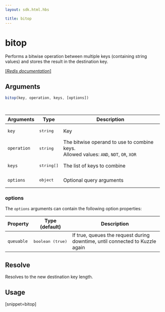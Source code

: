 ```yaml
---
layout: sdk.html.hbs

title: bitop
---
```


# bitop

Performs a bitwise operation between multiple keys (containing string values) and stores the result in the destination key.

[[_Redis documentation_]](https://redis.io/commands/bitop)

## Arguments

```js
bitop(key, operation, keys, [options])

```

<br/>

| Arguments    | Type    | Description |
|--------------|---------|-------------|
| `key` | <pre>string</pre> | Key |
| `operation` | <pre>string</pre> | The bitwise operand to use to combine keys.<br/>Allowed values: `AND`, `NOT`, `OR`, `XOR` |
| `keys` | <pre>string[]</pre> | The list of keys to combine |
| ``options`` | <pre>object</pre> | Optional query arguments |

### options

The `options` arguments can contain the following option properties:

| Property   | Type (default)   | Description                       |
| ---------- | ------- | --------------------------------- |
| `queuable` | <pre>boolean (true)</pre> | If true, queues the request during downtime, until connected to Kuzzle again |

## Resolve

Resolves to the new destination key length.

## Usage

[snippet=bitop]
